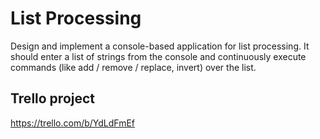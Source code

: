 # List Processing

Design and implement a console-based application for list processing. It should enter a list of strings from the console and continuously execute commands (like add / remove / replace, invert) over the list.


## Trello project

https://trello.com/b/YdLdFmEf
